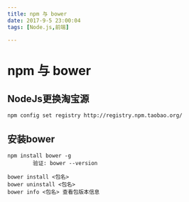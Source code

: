 ```yaml
---
title: npm 与 bower
date: 2017-9-5 23:00:04
tags: [Node.js,前端]

---
```

# npm 与 bower

## NodeJs更换淘宝源
    npm config set registry http://registry.npm.taobao.org/
## 安装bower
    npm install bower -g
    		验证: bower --version
    
    bower install <包名>
    bower uninstall <包名>
    bower info <包名>	查看包版本信息